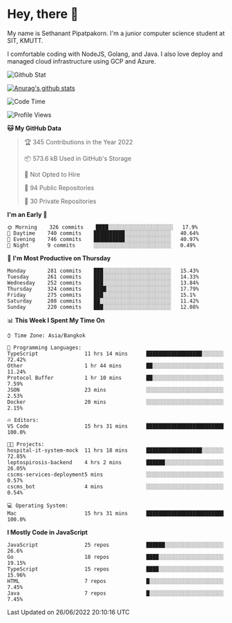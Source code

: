 # Hey, there 🙌
My name is Sethanant Pipatpakorn. I'm a junior computer science student at SIT, KMUTT.

I comfortable coding with NodeJS, Golang, and Java. I also love deploy and managed cloud infrastructure using GCP and Azure.

![Github Stat](https://github-profile-summary-cards.vercel.app/api/cards/profile-details?username=thetkpark&theme=dracula)

[![Anurag's github stats](https://github-readme-stats.vercel.app/api?username=thetkpark&count_private=true&show_icons=true&theme=tokyonight)](https://github.com/anuraghazra/github-readme-stats)

<!--START_SECTION:waka-->
![Code Time](http://img.shields.io/badge/Code%20Time-0%20secs-blue)

![Profile Views](http://img.shields.io/badge/Profile%20Views-8-blue)

**🐱 My GitHub Data** 

> 🏆 345 Contributions in the Year 2022
 > 
> 📦 573.6 kB Used in GitHub's Storage 
 > 
> 🚫 Not Opted to Hire
 > 
> 📜 94 Public Repositories 
 > 
> 🔑 30 Private Repositories  
 > 
**I'm an Early 🐤** 

```text
🌞 Morning    326 commits    ████░░░░░░░░░░░░░░░░░░░░░   17.9% 
🌆 Daytime    740 commits    ██████████░░░░░░░░░░░░░░░   40.64% 
🌃 Evening    746 commits    ██████████░░░░░░░░░░░░░░░   40.97% 
🌙 Night      9 commits      ░░░░░░░░░░░░░░░░░░░░░░░░░   0.49%

```
📅 **I'm Most Productive on Thursday** 

```text
Monday       281 commits    ███░░░░░░░░░░░░░░░░░░░░░░   15.43% 
Tuesday      261 commits    ███░░░░░░░░░░░░░░░░░░░░░░   14.33% 
Wednesday    252 commits    ███░░░░░░░░░░░░░░░░░░░░░░   13.84% 
Thursday     324 commits    ████░░░░░░░░░░░░░░░░░░░░░   17.79% 
Friday       275 commits    ███░░░░░░░░░░░░░░░░░░░░░░   15.1% 
Saturday     208 commits    ██░░░░░░░░░░░░░░░░░░░░░░░   11.42% 
Sunday       220 commits    ███░░░░░░░░░░░░░░░░░░░░░░   12.08%

```


📊 **This Week I Spent My Time On** 

```text
⌚︎ Time Zone: Asia/Bangkok

💬 Programming Languages: 
TypeScript               11 hrs 14 mins      ██████████████████░░░░░░░   72.42% 
Other                    1 hr 44 mins        ██░░░░░░░░░░░░░░░░░░░░░░░   11.24% 
Protocol Buffer          1 hr 10 mins        ██░░░░░░░░░░░░░░░░░░░░░░░   7.59% 
JSON                     23 mins             ░░░░░░░░░░░░░░░░░░░░░░░░░   2.53% 
Docker                   20 mins             ░░░░░░░░░░░░░░░░░░░░░░░░░   2.15%

🔥 Editors: 
VS Code                  15 hrs 31 mins      █████████████████████████   100.0%

🐱‍💻 Projects: 
hospital-it-system-mock  11 hrs 18 mins      ██████████████████░░░░░░░   72.85% 
leptospirosis-backend    4 hrs 2 mins        ██████░░░░░░░░░░░░░░░░░░░   26.05% 
cscms-services-deployment5 mins              ░░░░░░░░░░░░░░░░░░░░░░░░░   0.57% 
cscms_bot                4 mins              ░░░░░░░░░░░░░░░░░░░░░░░░░   0.54%

💻 Operating System: 
Mac                      15 hrs 31 mins      █████████████████████████   100.0%

```

**I Mostly Code in JavaScript** 

```text
JavaScript               25 repos            ██████░░░░░░░░░░░░░░░░░░░   26.6% 
Go                       18 repos            ████░░░░░░░░░░░░░░░░░░░░░   19.15% 
TypeScript               15 repos            ████░░░░░░░░░░░░░░░░░░░░░   15.96% 
HTML                     7 repos             █░░░░░░░░░░░░░░░░░░░░░░░░   7.45% 
Java                     7 repos             █░░░░░░░░░░░░░░░░░░░░░░░░   7.45%

```



 Last Updated on 26/06/2022 20:10:16 UTC
<!--END_SECTION:waka-->
